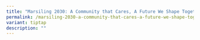 ```yaml
---
title: "Marsiling 2030: A Community that Cares, A Future We Shape Together"
permalink: /marsiling-2030-a-community-that-cares-a-future-we-shape-together/
variant: tiptap
description: ""
---
```

